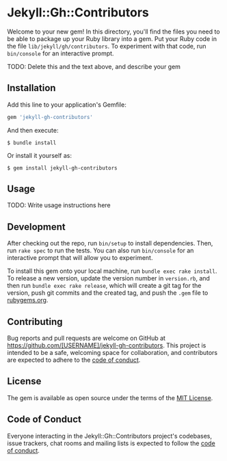 # Jekyll::Gh::Contributors

Welcome to your new gem! In this directory, you'll find the files you need to be able to package up your Ruby library into a gem. Put your Ruby code in the file `lib/jekyll/gh/contributors`. To experiment with that code, run `bin/console` for an interactive prompt.

TODO: Delete this and the text above, and describe your gem

## Installation

Add this line to your application's Gemfile:

```ruby
gem 'jekyll-gh-contributors'
```

And then execute:

    $ bundle install

Or install it yourself as:

    $ gem install jekyll-gh-contributors

## Usage

TODO: Write usage instructions here

## Development

After checking out the repo, run `bin/setup` to install dependencies. Then, run `rake spec` to run the tests. You can also run `bin/console` for an interactive prompt that will allow you to experiment.

To install this gem onto your local machine, run `bundle exec rake install`. To release a new version, update the version number in `version.rb`, and then run `bundle exec rake release`, which will create a git tag for the version, push git commits and the created tag, and push the `.gem` file to [rubygems.org](https://rubygems.org).

## Contributing

Bug reports and pull requests are welcome on GitHub at https://github.com/[USERNAME]/jekyll-gh-contributors. This project is intended to be a safe, welcoming space for collaboration, and contributors are expected to adhere to the [code of conduct](https://github.com/[USERNAME]/jekyll-gh-contributors/blob/master/CODE_OF_CONDUCT.md).

## License

The gem is available as open source under the terms of the [MIT License](https://opensource.org/licenses/MIT).

## Code of Conduct

Everyone interacting in the Jekyll::Gh::Contributors project's codebases, issue trackers, chat rooms and mailing lists is expected to follow the [code of conduct](https://github.com/[USERNAME]/jekyll-gh-contributors/blob/master/CODE_OF_CONDUCT.md).
